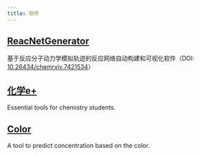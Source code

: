 ```yaml
---
title: 软件
---
```


## [ReacNetGenerator](https://reacnetgenerator.njzjz.win/zh/)
基于反应分子动力学模拟轨迹的反应网络自动构建和可视化软件（DOI: [10.26434/chemrxiv.7421534](https://doi.org/10.26434/chemrxiv.7421534)）

## [化学e+](https://chem.njzjz.win/zh/)
Essential tools for chemistry students.

## [Color](https://color.njzjz.win/)
A tool to predict concentration based on the color.

